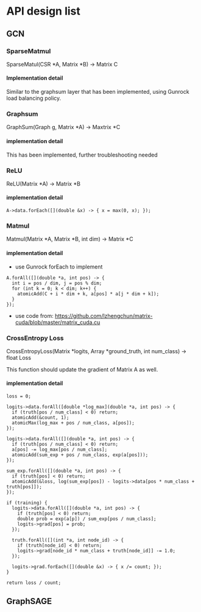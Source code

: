 # API design list

## GCN

### SparseMatmul

SparseMatul(CSR *A, Matrix *B) -> Matrix C

#### Implementation detail

Similar to the graphsum layer that has been implemented, using Gunrock load balancing policy.

### Graphsum

GraphSum(Graph g, Matrix *A) -> Maxtrix *C

#### implementation detail

This has been implemented, further troubleshooting needed

### ReLU
ReLU(Matrix *A) -> Matrix *B

#### implementation detail
```
A->data.forEach([](double &x) -> { x = max(0, x); });
```
### Matmul
Matmul(Matrix *A, Matrix *B, int dim) -> Matrix *C
#### implementation detail
- use Gunrock forEach to implement
```
A.forAll([](double *a, int pos) -> {
  int i = pos / dim, j = pos % dim;
  for (int k = 0; k < dim; k++) {
    atomicAdd(C + i * dim + k, a[pos] * a[j * dim + k]);
  }
});
```
- use code from: https://github.com/lzhengchun/matrix-cuda/blob/master/matrix_cuda.cu

### CrossEntropy Loss
CrossEntropyLoss(Matrix *logits, Array *ground_truth, int num_class) -> float Loss

This function should update the gradient of Matrix A as well.
#### implementation detail
```
loss = 0;

logits->data.forAll([double *log_max](double *a, int pos) -> {
  if (truth[pos / num_class] < 0) return;
  atomicAdd(&count, 1);
  atomicMax(log_max + pos / num_class, a[pos]);
});

logits->data.forAll([](double *a, int pos) -> {
  if (truth[pos / num_class] < 0) return;
  a[pos] -= log_max[pos / num_class];
  atomicAdd(sum_exp + pos / num_class, exp(a[pos]));
});

sum_exp.forAll([](double *a, int pos) -> {
  if (truth[pos] < 0) return;
  atomicAdd(&loss, log(sum_exp[pos]) - logits->data[pos * num_class + truth[pos]]);
});

if (training) {
  logits->data.forAll([](double *a, int pos) -> {
    if (truth[pos] < 0) return;
    double prob = exp(a[p]) / sum_exp[pos / num_class];
    logits->grad[pos] = prob;
  });
  
  truth.forAll([](int *a, int node_id) -> {
    if (truth[node_id] < 0) return;
    logits->grad[node_id * num_class + truth[node_id]] -= 1.0;
  });
  
  logits->grad.forEach([](double &x) -> { x /= count; });
}

return loss / count;
```
## GraphSAGE

